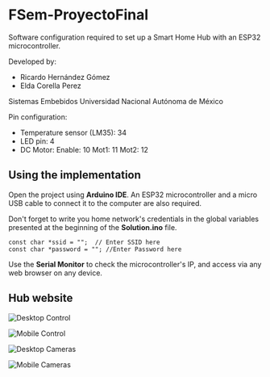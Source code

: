 # FSem-ProyectoFinal

 Software configuration required to set up a Smart Home Hub with an ESP32 microcontroller.
 
 Developed by:
 - Ricardo Hernández Gómez
 - Elda Corella Perez
  
 Sistemas Embebidos
 Universidad Nacional Autónoma de México
  
 Pin configuration:
 - Temperature sensor (LM35): 34
 - LED pin: 4
 - DC Motor: 
    Enable: 10
    Mot1: 11
    Mot2: 12 


## Using the implementation
Open the project using **Arduino IDE**. An ESP32 microcontroller and a micro USB cable to connect it to the computer are also required.

Don't forget to write you home network's credentials in the global variables presented at the beginning of the **Solution.ino** file.

    const char *ssid = "";  // Enter SSID here
    const char *password = ""; //Enter Password here
    
Use the **Serial Monitor** to check the microcontroller's IP, and access via any web browser on any device.

## Hub website

![Desktop Control](https://github.com/kecorz/FSem-ProyectoFinal/blob/master/Screenshots/desktop.png)

![Mobile Control](https://github.com/kecorz/FSem-ProyectoFinal/blob/master/Screenshots/desktop2.png)

![Desktop Cameras](https://github.com/kecorz/FSem-ProyectoFinal/blob/master/Screenshots/mobile.png)

![Mobile Cameras](https://github.com/kecorz/FSem-ProyectoFinal/blob/master/Screenshots/mobile2.png)
